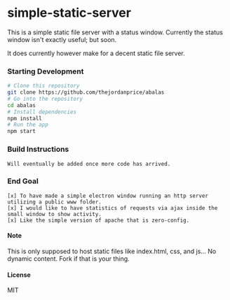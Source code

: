 # simple-static-server

This is a simple static file server with a status window.
Currently the status window isn't exactly useful; but soon.

It does currently however make for a decent static file server.

### Starting Development

```bash
# Clone this repository
git clone https://github.com/thejordanprice/abalas
# Go into the repository
cd abalas
# Install dependencies
npm install
# Run the app
npm start
```

### Build Instructions

    Will eventually be added once more code has arrived.

### End Goal

    [x] To have made a simple electron window running an http server utilizing a public www folder.
    [x] I would like to have statistics of requests via ajax inside the small window to show activity.
    [x] Like the simple version of apache that is zero-config.

#### Note

This is only supposed to host static files like index.html, css, and js... No dynamic content.
Fork if that is your thing.

#### License

MIT
